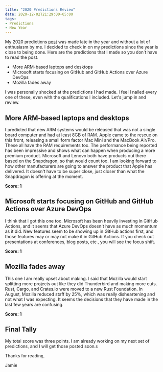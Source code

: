 ```yaml
---
title: "2020 Predictions Review"
date: 2020-12-02T21:29:00-05:00
tags:
- Predictions
- New Year 
---
```


My 2020 predictions [post](https://www.phillipsj.net/posts/2020-predictions/) was made late in the year and without a lot of enthusiasm by me. I decided to check in on my predictions since the year is close to being done. Here are the predictions that I made so you don't have to read the post.
   
   * More ARM-based laptops and desktops
   * Microsoft starts focusing on GitHub and GitHub Actions over Azure DevOps
   * Mozilla fades away

I was personally shocked at the predictions I had made. I feel I nailed every one of these, even with the qualifications I included. Let's jump in and review.

## More ARM-based laptops and desktops

I predicted that new ARM systems would be released that was not a single board computer and had at least 8GB of RAM. Apple came to the rescue on this front, releasing a small form factor Mac Mini and the MacBook Air/Pro. These all have the RAM requirements too. The performance being reported has been impressive and shows what can happen when producing a more premium product. Microsoft and Lenovo both have products out there based on the Snapdragon, so that would count too.
I am looking forward to how other manufacturers are going to answer the product that Apple has delivered. It doesn't have to be super close, just closer than what the Snapdragon is offering at the moment.

**Score: 1**

## Microsoft starts focusing on GitHub and GitHub Actions over Azure DevOps

I think that I got this one too. Microsoft has been heavily investing in GitHub Actions, and it seems that Azure DevOps doesn't have as much momentum as it did. New features seem to be showing up in GitHub actions first, and those features may or may not make it in GitHub Actions. If you check out presentations at conferences, blog posts, etc., you will see the focus shift.

**Score: 1**

## Mozilla fades away

This one I am really upset about making. I said that Mozilla would start splitting more projects out like they did Thunderbird and making more cuts. Rust, Cargo, and Crates.io were moved to a new Rust Foundation. In August, Mozilla reduced staff by 25%, which was really disheartening and not what I was expecting. It seems the decisions that they have made in the last few years are confusing.

**Score: 1**

## Final Tally 

My total score was three points. I am already working on my next set of predictions, and I will get those posted soon.s

Thanks for reading,

Jamie

